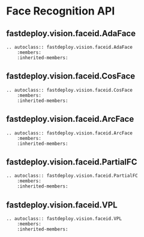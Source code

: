 # Face Recognition API

## fastdeploy.vision.faceid.AdaFace

```{eval-rst}
.. autoclass:: fastdeploy.vision.faceid.AdaFace
    :members:
    :inherited-members:
```

## fastdeploy.vision.faceid.CosFace

```{eval-rst}
.. autoclass:: fastdeploy.vision.faceid.CosFace
    :members:
    :inherited-members:
```

## fastdeploy.vision.faceid.ArcFace

```{eval-rst}
.. autoclass:: fastdeploy.vision.faceid.ArcFace
    :members:
    :inherited-members:
```

## fastdeploy.vision.faceid.PartialFC

```{eval-rst}
.. autoclass:: fastdeploy.vision.faceid.PartialFC
    :members:
    :inherited-members:
```

## fastdeploy.vision.faceid.VPL

```{eval-rst}
.. autoclass:: fastdeploy.vision.faceid.VPL
    :members:
    :inherited-members:
```
